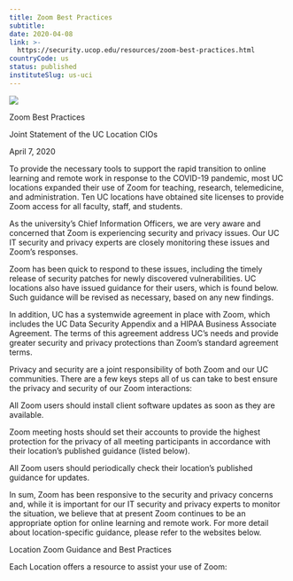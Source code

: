 ```yaml
---
title: Zoom Best Practices
subtitle: 
date: 2020-04-08
link: >-
  https://security.ucop.edu/resources/zoom-best-practices.html
countryCode: us
status: published
instituteSlug: us-uci
---
```

![](https://security.ucop.edu/_internal/_files/images/favicon.ico)

Zoom Best Practices

Joint Statement of the UC Location CIOs

April 7, 2020

To provide the necessary tools to support the rapid transition to online learning and remote work in response to the COVID-19 pandemic, most UC locations expanded their use of Zoom for teaching, research, telemedicine, and administration. Ten UC locations have obtained site licenses to provide Zoom access for all faculty, staff, and students.

As the university’s Chief Information Officers, we are very aware and concerned that Zoom is experiencing security and privacy issues. Our UC IT security and privacy experts are closely monitoring these issues and Zoom’s responses.

Zoom has been quick to respond to these issues, including the timely release of security patches for newly discovered vulnerabilities. UC locations also have issued guidance for their users, which is found below. Such guidance will be revised as necessary, based on any new findings.

In addition, UC has a systemwide agreement in place with Zoom, which includes the UC Data Security Appendix and a HIPAA Business Associate Agreement. The terms of this agreement address UC’s needs and provide greater security and privacy protections than Zoom’s standard agreement terms.

Privacy and security are a joint responsibility of both Zoom and our UC communities. There are a few keys steps all of us can take to best ensure the privacy and security of our Zoom interactions:

All Zoom users should install client software updates as soon as they are available.

Zoom meeting hosts should set their accounts to provide the highest protection for the privacy of all meeting participants in accordance with their location’s published guidance (listed below).

All Zoom users should periodically check their location’s published guidance for updates.

In sum, Zoom has been responsive to the security and privacy concerns and, while it is important for our IT security and privacy experts to monitor the situation, we believe that at present Zoom continues to be an appropriate option for online learning and remote work. For more detail about location-specific guidance, please refer to the websites below.

Location Zoom Guidance and Best Practices

Each Location offers a resource to assist your use of Zoom: